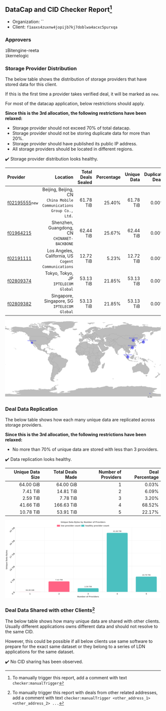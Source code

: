 ## DataCap and CID Checker Report[^1]
 - Organization: ``
 - Client: `f1aaxs4zuxnw4jopijb7kj7doblwa4acxc5purxqa`
### Approvers
`1`Bitengine-reeta<br/>`1`kernelogic

### Storage Provider Distribution
The below table shows the distribution of storage providers that have stored data for this client.

If this is the first time a provider takes verified deal, it will be marked as `new`.

For most of the datacap application, below restrictions should apply.

**Since this is the 3rd allocation, the following restrictions have been relaxed:**
 - Storage provider should not exceed 70% of total datacap.
 - Storage provider should not be storing duplicate data for more than 20%.
 - Storage provider should have published its public IP address.
 - All storage providers should be located in different regions.

✔️ Storage provider distribution looks healthy.

| Provider                                                    |                                                               Location | Total Deals Sealed | Percentage | Unique Data | Duplicate Deals |
| :---------------------------------------------------------- | ---------------------------------------------------------------------: | -----------------: | ---------: | ----------: | --------------: |
| [f02195555](https://filfox.info/en/address/f02195555)`new`  | Beijing, Beijing, CN<br/>`China Mobile Communications Group Co., Ltd.` |          61.78 TiB |     25.40% |   61.78 TiB |           0.00% |
| [f01964215](https://filfox.info/en/address/f01964215)       |                        Shenzhen, Guangdong, CN<br/>`CHINANET-BACKBONE` |          62.44 TiB |     25.67% |   62.44 TiB |           0.00% |
| [f02191111](https://filfox.info/en/address/f02191111)       |                Los Angeles, California, US<br/>`Cogent Communications` |          12.72 TiB |      5.23% |   12.72 TiB |           0.00% |
| [f02809374](https://filfox.info/en/address/f02809374)       |                                Tokyo, Tokyo, JP<br/>`IPTELECOM Global` |          53.13 TiB |     21.85% |   53.13 TiB |           0.00% |
| [f02809382](https://filfox.info/en/address/f02809382)       |                        Singapore, Singapore, SG<br/>`IPTELECOM Global` |          53.13 TiB |     21.85% |   53.13 TiB |           0.00% |

<img src="https://raw.githubusercontent.com/data-preservation-programs/filplus-checker-assets/main/filecoin-project/filecoin-plus-large-datasets/issues/2170/1696741308053.png"/>

### Deal Data Replication
The below table shows how each many unique data are replicated across storage providers.


**Since this is the 3rd allocation, the following restrictions have been relaxed:**
- No more than 70% of unique data are stored with less than 3 providers.

✔️ Data replication looks healthy.

| Unique Data Size | Total Deals Made | Number of Providers | Deal Percentage |
| ---------------: | ---------------: | ------------------: | --------------: |
|        64.00 GiB |        64.00 GiB |                   1 |           0.03% |
|         7.41 TiB |        14.81 TiB |                   2 |           6.09% |
|         2.59 TiB |         7.78 TiB |                   3 |           3.20% |
|        41.66 TiB |       166.63 TiB |                   4 |          68.52% |
|        10.78 TiB |        53.91 TiB |                   5 |          22.17% |

<img src="https://raw.githubusercontent.com/data-preservation-programs/filplus-checker-assets/main/filecoin-project/filecoin-plus-large-datasets/issues/2170/1696741309279.png"/>

### Deal Data Shared with other Clients[^3]
The below table shows how many unique data are shared with other clients.
Usually different applications owns different data and should not resolve to the same CID.

However, this could be possible if all below clients use same software to prepare for the exact same dataset or they belong to a series of LDN applications for the same dataset.

✔️ No CID sharing has been observed.

[^1]: To manually trigger this report, add a comment with text `checker:manualTrigger`

[^2]: Deals from those addresses are combined into this report as they are specified with `checker:manualTrigger`

[^3]: To manually trigger this report with deals from other related addresses, add a comment with text `checker:manualTrigger <other_address_1> <other_address_2> ...`
